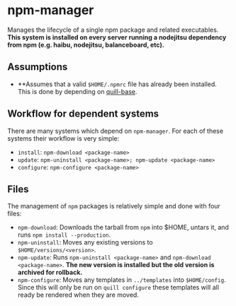 # npm-manager

Manages the lifecycle of a single npm package and related executables. **This system is installed on every server running a nodejitsu dependency from npm (e.g. haibu, nodejitsu, balanceboard, etc).**

## Assumptions

* **Assumes that a valid `$HOME/.npmrc` file has already been installed. This is done by depending on [quill-base](/systems/base/quill-base).

## Workflow for dependent systems

There are many systems which depend on `npm-manager`. For each of these systems their workflow is very simple:

* `install`: `npm-download <package-name>`
* `update`: `npm-uninstall <package-name>; npm-update <package-name>`
* `configure`: `npm-configure <package-name>`

## Files

The management of `npm` packages is relatively simple and done with four files:

* `npm-download`: Downloads the tarball from `npm` into $HOME, untars it, and runs `npm install --production`.
* `npm-uninstall`: Moves any existing versions to `$HOME/versions/<version>`.
* `npm-update`: Runs `npm-uninstall <package-name>` and `npm-download <package-name>`. **The new version is installed but the old version is archived for rollback.**
* `npm-configure`: Moves any templates in `../templates` into `$HOME/config`. Since this will only be run on `quill configure` these templates will all ready be rendered when they are moved. 

